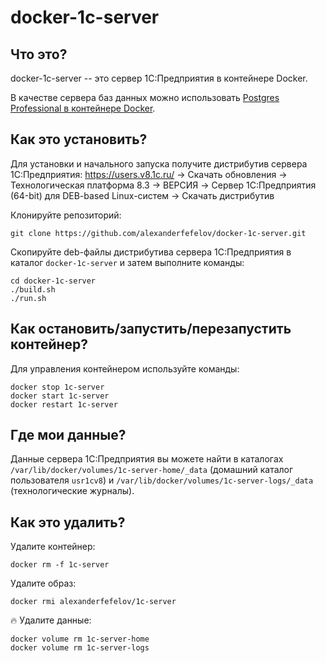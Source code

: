 # docker-1c-server

## Что это?

docker-1c-server -- это сервер 1С:Предприятия в контейнере Docker.

В качестве сервера баз данных можно использовать [Postgres Professional в контейнере Docker](https://github.com/alexanderfefelov/docker-postgrespro-1c).

## Как это установить?

Для установки и начального запуска получите дистрибутив сервера 1С:Предприятия: https://users.v8.1c.ru/ -> Скачать обновления -> Технологическая платформа 8.3 -> ВЕРСИЯ -> Cервер 1С:Предприятия (64-bit) для DEB-based Linux-систем -> Скачать дистрибутив

Клонируйте репозиторий:

    git clone https://github.com/alexanderfefelov/docker-1c-server.git

Скопируйте deb-файлы дистрибутива сервера 1С:Предприятия в каталог `docker-1c-server` и затем выполните команды:

    cd docker-1c-server
    ./build.sh
    ./run.sh

## Как остановить/запустить/перезапустить контейнер?

Для управления контейнером используйте команды:

    docker stop 1c-server
    docker start 1c-server
    docker restart 1c-server

## Где мои данные?

Данные сервера 1С:Предприятия вы можете найти в каталогах `/var/lib/docker/volumes/1c-server-home/_data` (домашний каталог пользователя `usr1cv8`) и `/var/lib/docker/volumes/1c-server-logs/_data` (технологические журналы).

## Как это удалить?

Удалите контейнер:

    docker rm -f 1c-server

Удалите образ:

    docker rmi alexanderfefelov/1c-server

:fire: Удалите данные:

    docker volume rm 1c-server-home
    docker volume rm 1c-server-logs
